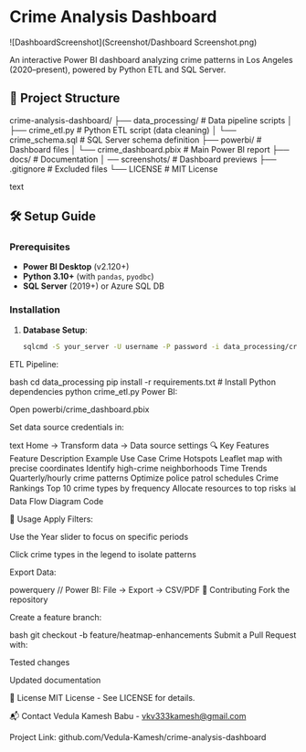 # Crime Analysis Dashboard

![DashboardScreenshot](Screenshot/Dashboard Screenshot.png)

An interactive Power BI dashboard analyzing crime patterns in Los Angeles (2020–present), powered by Python ETL and SQL Server.

## 📁 Project Structure
crime-analysis-dashboard/
├── data_processing/ # Data pipeline scripts
│ ├── crime_etl.py # Python ETL script (data cleaning)
│ └── crime_schema.sql # SQL Server schema definition
├── powerbi/ # Dashboard files
│ └── crime_dashboard.pbix # Main Power BI report
├── docs/ # Documentation
│  ── screenshots/ # Dashboard previews
├── .gitignore # Excluded files
└── LICENSE # MIT License

text

## 🛠️ Setup Guide

### Prerequisites
- **Power BI Desktop** (v2.120+)
- **Python 3.10+** (with `pandas`, `pyodbc`)
- **SQL Server** (2019+) or Azure SQL DB

### Installation
1. **Database Setup**:
   ```bash
   sqlcmd -S your_server -U username -P password -i data_processing/crime_schema.sql
ETL Pipeline:

bash
cd data_processing
pip install -r requirements.txt  # Install Python dependencies
python crime_etl.py
Power BI:

Open powerbi/crime_dashboard.pbix

Set data source credentials in:

text
Home → Transform data → Data source settings
🔍 Key Features
Feature	Description	Example Use Case
Crime Hotspots	Leaflet map with precise coordinates	Identify high-crime neighborhoods
Time Trends	Quarterly/hourly crime patterns	Optimize police patrol schedules
Crime Rankings	Top 10 crime types by frequency	Allocate resources to top risks
📊 Data Flow
Diagram
Code





🚀 Usage
Apply Filters:

Use the Year slider to focus on specific periods

Click crime types in the legend to isolate patterns

Export Data:

powerquery
// Power BI: File → Export → CSV/PDF
🤝 Contributing
Fork the repository

Create a feature branch:

bash
git checkout -b feature/heatmap-enhancements
Submit a Pull Request with:

Tested changes

Updated documentation

📜 License
MIT License - See LICENSE for details.

📬 Contact
Vedula Kamesh Babu - vkv333kamesh@gmail.com

Project Link: github.com/Vedula-Kamesh/crime-analysis-dashboard

